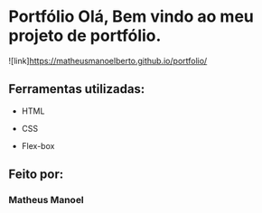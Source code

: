 # Portfólio Olá, Bem vindo ao meu projeto de portfólio.

![link]https://matheusmanoelberto.github.io/portfolio/

## Ferramentas utilizadas:

* HTML

* CSS

* Flex-box

## Feito por:

### Matheus Manoel